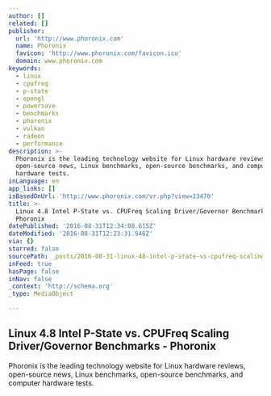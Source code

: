 ```yaml
---
author: []
related: []
publisher:
  url: 'http://www.phoronix.com'
  name: Phoronix
  favicon: 'http://www.phoronix.com/favicon.ico'
  domain: www.phoronix.com
keywords:
  - linux
  - cpufreq
  - p-state
  - opengl
  - powersave
  - benchmarks
  - phoronix
  - vulkan
  - radeon
  - performance
description: >-
  Phoronix is the leading technology website for Linux hardware reviews,
  open-source news, Linux benchmarks, open-source benchmarks, and computer
  hardware tests.
inLanguage: en
app_links: []
isBasedOnUrl: 'http://www.phoronix.com/vr.php?view=23470'
title: >-
  Linux 4.8 Intel P-State vs. CPUFreq Scaling Driver/Governor Benchmarks -
  Phoronix
datePublished: '2016-08-31T12:34:08.615Z'
dateModified: '2016-08-31T12:23:31.946Z'
via: {}
starred: false
sourcePath: _posts/2016-08-31-linux-48-intel-p-state-vs-cpufreq-scaling-drivergovernor.md
inFeed: true
hasPage: false
inNav: false
_context: 'http://schema.org'
_type: MediaObject

---
```

<article style=""><h1>Linux 4.8 Intel P-State vs. CPUFreq Scaling Driver/Governor Benchmarks - Phoronix</h1><p>Phoronix is the leading technology website for Linux hardware reviews, open-source news, Linux benchmarks, open-source benchmarks, and computer hardware tests.</p></article>